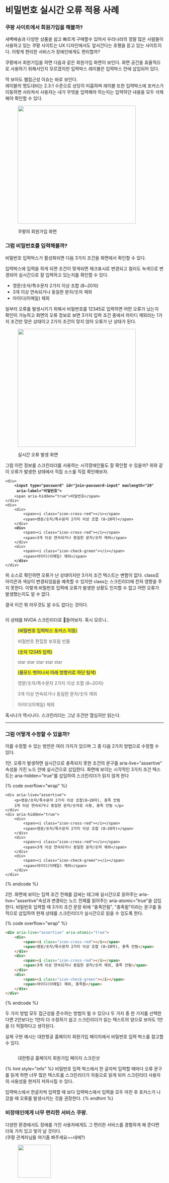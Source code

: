 # 비밀번호 실시간 오류 적용 사례

### 쿠팡 사이트에서 회원가입을 해볼까?

새벽배송과 다양한 상품을 쉽고 빠르게 구매할수 있어서 우리나라의 정말 많은 사람들이 사용하고 있는 쿠팡 사이트는 UX 디자인에서도 앞서간다는 호평을 듣고 있는 사이트이다.  이렇게 편리한 서비스가 장애인에게도 편리할까?

쿠팡에서 회원가입을 하면 다음과 같은 회원가입 화면이 보인다. 화면 공간을 효율적으로 사용하기 위해서인지 모르겠지만 입력박스 레이블은 입력박스 안에 삽입되어 있다.&#x20;

딱 보아도 웹접근성 이슈는 바로 보인다. \
레이블의 명도대비는 2.3:1 수준으로 상당히 미흡하며 레이블 또한 입력박스에 포커스가 이동하면 사라져서 사용자는 내가 무엇을 입력해야 하는지는 입력하던 내용을 모두 삭제해야 확인할 수 있다.&#x20;

<figure><img src="../../.gitbook/assets/image (78).png" alt="" width="375"><figcaption><p>쿠팡의 회원가입 화면</p></figcaption></figure>

### 그럼 비밀번호를 입력해볼까?

비밀번호 입력박스가 활성화되면 다음 3가지 조건을 화면에서 확인할 수 있다.&#x20;

입력박스에 입력을 하게 되면 조건이 맞게되면 체크표시로 변경되고 컬러도 녹색으로 변경되어 실시간으로 잘 입력하고 있는지를 확인할 수 있다.&#x20;

* 영문/숫자/특수문자 2가지 이상 조합 (8\~20자)
* 3개 이상 연속되거나 동일한 문자/숫자 제외
* 아이디(이메일) 제외

일부러 오류를 발생시키기 위해서 비밀번호를 12345로 입력하면 어떤 오류가 났는지 확인이 가능하고 화면의 오류 정보로 보면 3가지 입력 조건 중에서 아이디 제외라는 1가지 조건만 맞은 상태이고 2가지 조건이 맞지 않아 오류가 난 상태가 된다.&#x20;

<figure><img src="../../.gitbook/assets/스크린샷 2023-12-28 오전 10.25.51.png" alt="" width="375"><figcaption><p>실시간 오류 발생 화면</p></figcaption></figure>

그럼 이런 정보를 스크린리더를 사용하는 시각장애인들도 잘 확인할 수 있을까?  위와 같이 오류가 발생한 상태에서 직접 소스를 직접 확인해보자.

<pre class="language-html" data-overflow="wrap" data-line-numbers><code class="lang-html">&#x3C;div>
<strong>    &#x3C;input type="password" id="join-password-input" maxlength="20" 
</strong><strong>     aria-label="비밀번호">
</strong>    &#x3C;span aria-hidden="true">비밀번호&#x3C;/span>
&#x3C;/div>
&#x3C;div>
    &#x3C;div>
        &#x3C;span>&#x3C;i class="icon-cross-red">&#x3C;/i>&#x3C;/span>
        &#x3C;span>영문/숫자/특수문자 2가지 이상 조합 (8~20자)&#x3C;/span>
    &#x3C;/div>
<strong>    &#x3C;div>
</strong>        &#x3C;span>&#x3C;i class="icon-cross-red">&#x3C;/i>&#x3C;/span>
        &#x3C;span>3개 이상 연속되거나 동일한 문자/숫자 제외&#x3C;/span>
    &#x3C;/div>
    &#x3C;div>
        &#x3C;span>&#x3C;i class="icon-check-green">&#x3C;/i>&#x3C;/span>
        &#x3C;span>아이디(이메일) 제외&#x3C;/span>
<strong>    &#x3C;/div>
</strong>&#x3C;/div>
</code></pre>

위 소스로 확인하면 오류가 난 상태이지만 3가지 조건 텍스트는 변함이 없다. class로 아이콘과 색상이 변경되었음을 예측할 수 있지만 class는 스크린리더에 전혀 영향을 주지 못한다. 이렇게 비밀번호 입력에 오류가 발생한 상황도 인지할 수 없고 어떤 오류가 발생했는지도 알 수 없다.&#x20;

결국 이건 뭐 아무것도 알 수도 없다는 것이다.

<figure><img src="../../.gitbook/assets/image (1).png" alt=""><figcaption></figcaption></figure>

이 상태를 NVDA 스크린리더로 들어보자.  혹시 모르니..

> <mark style="color:blue;">(비밀번호 입력박스 포커스 이동)</mark>&#x20;
>
> 비밀번호 편집창 보호됨 빈줄
>
> <mark style="color:blue;">(숫자 12345 입력)</mark>&#x20;
>
> star star star star star
>
> <mark style="color:blue;">(폼모드 벗어나서 아래 방향키로 하단 탐색)</mark>
>
> 영문/숫자/특수문자 2가지 이상 조합 (8\~20자)
>
> 3개 이상 연속되거나 동일한 문자/숫자 제외&#x20;
>
> 아이디(이메일) 제외

혹시나가 역시나다. 스크린리더는 그냥 조건만 열심히만 읽는다.

***

### 그럼 어떻게 수정할 수 있을까?

이를 수정할 수 있는 방안은 여러 가지가 있으며 그 중 다음 2가지 방법으로 수정할 수 있다.

1안. 오류가 발생하면 실시간으로 충족되지 못한 조건의 문구를 aria-live="assertive" 속성을 가진 노드 안에 실시간으로 삽입한다. 화면에 보이는 시각적인 3가지 조건 텍스트는 aria-hidden="true"를 삽입하여 스크린리더가 읽지 않게 한다

{% code overflow="wrap" %}
```markup
<div aria-live="assertive">
    <p>영문/숫자/특수문자 2가지 이상 조합(8~20자), 충족 안됨
    3개 이상 연속되거나 동일한 문자/숫자로 사용, 충족 안됨 </p>
</div>
<div aria-hidden="true">
    <div>
        <span><i class="icon-cross-red"></i></span>
        <span>영문/숫자/특수문자 2가지 이상 조합 (8~20자)</span>
    </div>
    <div>
        <span><i class="icon-cross-red"></i></span>
        <span>3개 이상 연속되거나 동일한 문자/숫자 제외</span>
    </div>
    <div>
        <span><i class="icon-check-green"></i></span>
        <span>아이디(이메일) 제외</span>
    </div>
</div>
```
{% endcode %}

2안. 화면에 보이는 입력 조건 전체를 감싸는 태그에 실시간으로 읽어주는 aria-live="assertive"속성과 변경되는 노드 전체를 읽어주는 aria-atomic="true"을 삽입한다. 비밀번호 입력할 때 3가지 조건 문장 뒤에 "충족안됨", "충족됨"이라는 문구를 동적으로 삽입하여 현재 상태를 스크린리더가 실시간으로 읽을 수 있도록 한다.

{% code overflow="wrap" %}
```html
<div aria-live="assertive" aria-atomic="true">
    <div>
        <span><i class="icon-cross-red"></i></span>
        <span>영문/숫자/특수문자 2가지 이상 조합 (8~20자), 충족 안됨</span>
    </div>
    <div>
        <span><i class="icon-cross-red"></i></span>
        <span>3개 이상 연속되거나 동일한 문자/숫자 제외, 충족 안됨</span>
    </div>
    <div>
        <span><i class="icon-check-green"></i></span>
        <span>아이디(이메일) 제외, 충족됨</span>
    </div>
</div>
```
{% endcode %}

두 가지 방법 모두 접근성을 준수하는 방법이 될 수 있으나 두 가지 중 한 가지를 선택한다면 2안보다는 1안이 더 수정하기 쉽고 스크린리더가 읽는 텍스트의 양으로 보아도 1안을 더 적절하다고 생각된다.

실제 구현 예시는 대한항공 홈페이지 회원가입 페이지에서 비밀번호 입력 박스를 참고할 수 있다.

<figure><img src="../../.gitbook/assets/image (79).png" alt=""><figcaption><p>대한항공 홈페이지 회원가입 페이지 스크린샷</p></figcaption></figure>

{% hint style="info" %}
비밀번호 입력 박스에서 한 글자씩 입력할 때마다 오류 문구를 읽게 하면 너무 많은 텍스트를 스크린리더가 자동으로 읽게 되어 스크린리더 사용자의 사용성을 현저히 저하시킬 수 있다. &#x20;

입력박스에서 한글자씩 입력할 때 보다 입력박스에서 입력을 모두 마친 후 포커스가 나갔을 때 오류를 발생시키는 것을 권장한다.
{% endhint %}

### 비장애인에게 너무 편리한 서비스 쿠팡.&#x20;

다양한 환경에서도 장애를 가진 사용자에게도 그 편리한 서비스를 경험하게 해 준다면 더욱 가치 있고 빛이 날 것이다. \
(쿠팡 관계자님들 여기좀 봐주세요\~\~네에?)

<figure><img src="../../.gitbook/assets/image.png" alt="" width="105"><figcaption></figcaption></figure>

















